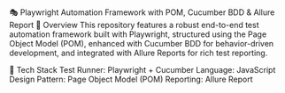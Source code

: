 🎭 Playwright Automation Framework with POM, Cucumber BDD & Allure Report
📌 Overview
This repository features a robust end-to-end test automation framework built with Playwright, structured using the Page Object Model (POM), enhanced with Cucumber BDD for behavior-driven development, and integrated with Allure Reports for rich test reporting.

🧰 Tech Stack
Test Runner: Playwright + Cucumber
Language:  JavaScript
Design Pattern: Page Object Model (POM)
Reporting: Allure Report
